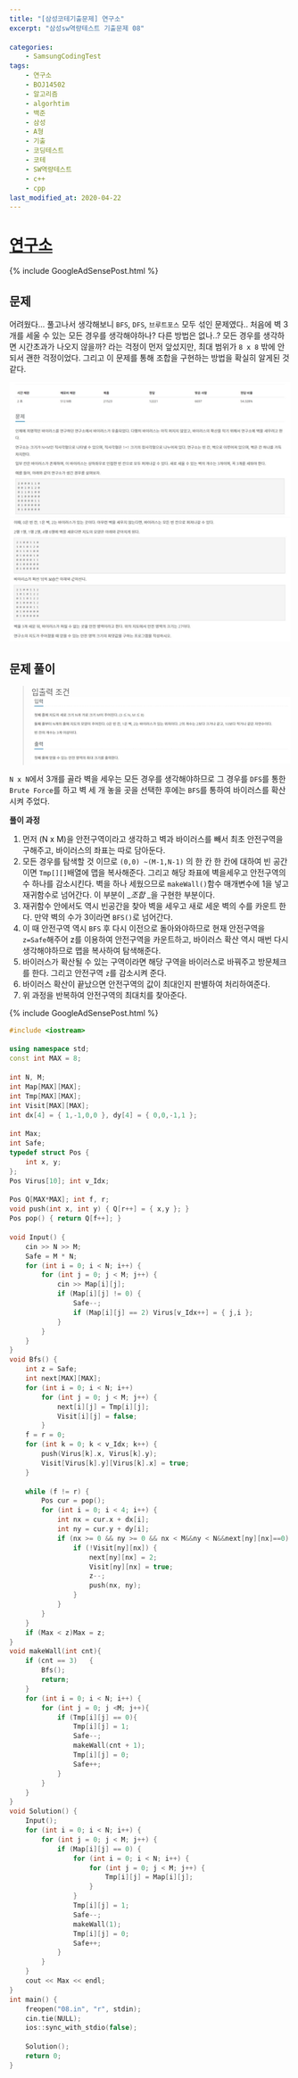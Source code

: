 ```yaml
---
title: "[삼성코테기출문제] 연구소"
excerpt: "삼성sw역량테스트 기출문제 08"

categories:
    - SamsungCodingTest
tags:
    - 연구소
    - BOJ14502
    - 알고리즘
    - algorhtim
    - 백준
    - 삼성
    - A형
    - 기출
    - 코딩테스트
    - 코테
    - SW역량테스트
    - c++
    - cpp  
last_modified_at: 2020-04-22
---  
```

# [연구소](https://www.acmicpc.net/problem/14502)  
  
{% include GoogleAdSensePost.html %} 

## 문제  
어려웠다... 풀고나서 생각해보니 `BFS`, `DFS`, `브루트포스` 모두 섞인 문제였다.. 처음에 벽 3개를 세울 수 있는 모든 경우를 생각해야하나? 다른 방법은 없나..? 모든 경우를 생각하면 시간초과가 나오지 않을까? 라는 걱정이 먼저 앞섰지만, 최대 범위가 `8 x 8` 밖에 안되서 괜한 걱정이었다. 
그리고 이 문제를 통해 조합을 구현하는 방법을 확실히 알게된 것 같다.  

[![문제](/assets/BOJ-samsung/2019-10-18-SamsungEX08-img01.jpg)](/assets/BOJ-samsung/2019-10-18-SamsungEX08-img01.jpg)  
[![문제](/assets/BOJ-samsung/2019-10-18-SamsungEX08-img02.jpg)](/assets/BOJ-samsung/2019-10-18-SamsungEX08-img02.jpg)  
  
## 문제 풀이  
>입출력 조건  
[![입력](/assets/BOJ-samsung/2019-10-18-SamsungEX08-img03.jpg)](/assets/BOJ-samsung/2019-10-18-SamsungEX08-img03.jpg)  
  
`N x N`에서 3개를 골라 벽을 세우는 모든 경우를 생각해야하므로 그 경우를 `DFS`를 통한 `Brute Force`를 하고 
벽 세 개 놓을 곳을 선택한 후에는 `BFS`를 통하여 바이러스를 확산 시켜 주었다.

  
__풀이 과정__  
1.  먼저 (N x M)을 안전구역이라고 생각하고 벽과 바이러스를 빼서 최초 안전구역을 구해주고, 바이러스의 좌표는 따로 담아둔다. 
2.  모든 경우를 탐색할 것 이므로 `(0,0) ~(M-1,N-1)` 의 한 칸 한 칸에 대하여 빈 공간이면 `Tmp[][]`배열에 맵을 복사해준다. 그리고 해당 좌표에 벽을세우고 안전구역의 수 하나를 감소시킨다. 벽을 하나 세웠으므로 `makeWall()`함수 매개변수에 1을 넣고 재귀함수로 넘어간다.  이 부분이 __조합_ _을 구현한 부분이다.
3.  재귀함수 안에서도 역시 빈공간을 찾아 벽을 세우고 새로 세운 벽의 수를 카운트 한다. 만약 벽의 수가 3이라면 `BFS()`로 넘어간다.
4.  이 때 안전구역 역시 `BFS` 후 다시 이전으로 돌아와야하므로 현재 안전구역을 `z=Safe`해주어 z를 이용하여 안전구역을 카운트하고, 바이러스 확산 역시 매번 다시 생각해야하므로 맵을 복사하여 탐색해준다.
5.  바이러스가 확산될 수 있는 구역이라면 해당 구역을 바이러스로 바꿔주고 방문체크를 한다. 그리고 안전구역 `z`를 감소시켜 준다. 
6.  바이러스 확산이 끝났으면 안전구역의 값이 최대인지 판별하여 처리하여준다.  
7.  위 과정을 반복하여 안전구역의 최대치를 찾아준다.
  
{% include GoogleAdSensePost.html %} 

```cpp
#include <iostream>

using namespace std;
const int MAX = 8;

int N, M;
int Map[MAX][MAX];
int Tmp[MAX][MAX];
int Visit[MAX][MAX];
int dx[4] = { 1,-1,0,0 }, dy[4] = { 0,0,-1,1 };

int Max;
int Safe;
typedef struct Pos {
	int x, y;
};
Pos Virus[10]; int v_Idx;

Pos Q[MAX*MAX]; int f, r;
void push(int x, int y) { Q[r++] = { x,y }; }
Pos pop() { return Q[f++]; }

void Input() {
	cin >> N >> M;
	Safe = M * N;
	for (int i = 0; i < N; i++) {
		for (int j = 0; j < M; j++) {
			cin >> Map[i][j];
			if (Map[i][j] != 0) {
				Safe--;
				if (Map[i][j] == 2)	Virus[v_Idx++] = { j,i };
			}
		}
	}
}
void Bfs() {
	int z = Safe;
	int next[MAX][MAX];
	for (int i = 0; i < N; i++)
		for (int j = 0; j < M; j++) {
			next[i][j] = Tmp[i][j];
			Visit[i][j] = false;
		}
	f = r = 0;
	for (int k = 0; k < v_Idx; k++) {
		push(Virus[k].x, Virus[k].y);
		Visit[Virus[k].y][Virus[k].x] = true;
	}
	
	while (f != r) {
		Pos cur = pop();
		for (int i = 0; i < 4; i++) {
			int nx = cur.x + dx[i];
			int ny = cur.y + dy[i];
			if (nx >= 0 && ny >= 0 && nx < M&&ny < N&&next[ny][nx]==0) {
				if (!Visit[ny][nx]) {
					next[ny][nx] = 2;
					Visit[ny][nx] = true;
					z--;
					push(nx, ny);
				}
			}
		}
	}
	if (Max < z)Max = z;
}
void makeWall(int cnt){
	if (cnt == 3)	{
		Bfs();
		return;
	}
	for (int i = 0; i < N; i++)	{
		for (int j = 0; j <M; j++){
			if (Tmp[i][j] == 0){
				Tmp[i][j] = 1;
				Safe--;
				makeWall(cnt + 1);
				Tmp[i][j] = 0;
				Safe++;
			}
		}
	}
}
void Solution() {
	Input();
	for (int i = 0; i < N; i++) {
		for (int j = 0; j < M; j++) {
			if (Map[i][j] == 0) {
				for (int i = 0; i < N; i++) {
					for (int j = 0; j < M; j++) {
						Tmp[i][j] = Map[i][j];
					}
				}
				Tmp[i][j] = 1;
				Safe--;
				makeWall(1);
				Tmp[i][j] = 0;
				Safe++;
			}
		}
	}
	cout << Max << endl;
}
int main() {
	freopen("08.in", "r", stdin);
	cin.tie(NULL);
	ios::sync_with_stdio(false);

	Solution();
	return 0;
}
```